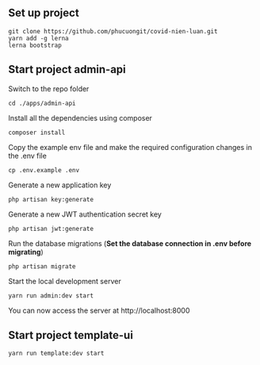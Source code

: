 ## Set up project

```
git clone https://github.com/phucuongit/covid-nien-luan.git
yarn add -g lerna
lerna bootstrap
```

## Start project admin-api

Switch to the repo folder

    cd ./apps/admin-api

Install all the dependencies using composer

    composer install

Copy the example env file and make the required configuration changes in the .env file

    cp .env.example .env

Generate a new application key

    php artisan key:generate

Generate a new JWT authentication secret key

    php artisan jwt:generate

Run the database migrations (**Set the database connection in .env before migrating**)

    php artisan migrate

Start the local development server

    yarn run admin:dev start

You can now access the server at http://localhost:8000

## Start project template-ui

```
yarn run template:dev start
```
